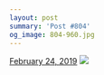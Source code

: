 ```yaml
---
layout: post
summary: 'Post #804'
og_image: 804-960.jpg
---
```


<p>
  <time>
    <a href="/804">February 24, 2019</a>
  </time>
  <a href="/804">
    <img src="{{ site.assets_url }}/804-480.jpg" srcset="{{ site.assets_url }}/804-240.jpg 240w, {{ site.assets_url }}/804-480.jpg 480w, {{ site.assets_url }}/804-720.jpg 720w, {{ site.assets_url }}/804-960.jpg 960w" sizes="(min-width: 700px) 50vw, calc(100vw - 2rem)" />
  </a>
</p>
